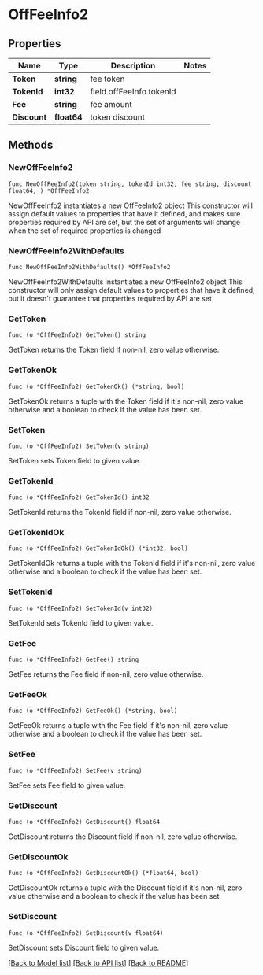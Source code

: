 # OffFeeInfo2

## Properties

Name | Type | Description | Notes
------------ | ------------- | ------------- | -------------
**Token** | **string** | fee token | 
**TokenId** | **int32** | field.offFeeInfo.tokenId | 
**Fee** | **string** | fee amount | 
**Discount** | **float64** | token discount | 

## Methods

### NewOffFeeInfo2

`func NewOffFeeInfo2(token string, tokenId int32, fee string, discount float64, ) *OffFeeInfo2`

NewOffFeeInfo2 instantiates a new OffFeeInfo2 object
This constructor will assign default values to properties that have it defined,
and makes sure properties required by API are set, but the set of arguments
will change when the set of required properties is changed

### NewOffFeeInfo2WithDefaults

`func NewOffFeeInfo2WithDefaults() *OffFeeInfo2`

NewOffFeeInfo2WithDefaults instantiates a new OffFeeInfo2 object
This constructor will only assign default values to properties that have it defined,
but it doesn't guarantee that properties required by API are set

### GetToken

`func (o *OffFeeInfo2) GetToken() string`

GetToken returns the Token field if non-nil, zero value otherwise.

### GetTokenOk

`func (o *OffFeeInfo2) GetTokenOk() (*string, bool)`

GetTokenOk returns a tuple with the Token field if it's non-nil, zero value otherwise
and a boolean to check if the value has been set.

### SetToken

`func (o *OffFeeInfo2) SetToken(v string)`

SetToken sets Token field to given value.


### GetTokenId

`func (o *OffFeeInfo2) GetTokenId() int32`

GetTokenId returns the TokenId field if non-nil, zero value otherwise.

### GetTokenIdOk

`func (o *OffFeeInfo2) GetTokenIdOk() (*int32, bool)`

GetTokenIdOk returns a tuple with the TokenId field if it's non-nil, zero value otherwise
and a boolean to check if the value has been set.

### SetTokenId

`func (o *OffFeeInfo2) SetTokenId(v int32)`

SetTokenId sets TokenId field to given value.


### GetFee

`func (o *OffFeeInfo2) GetFee() string`

GetFee returns the Fee field if non-nil, zero value otherwise.

### GetFeeOk

`func (o *OffFeeInfo2) GetFeeOk() (*string, bool)`

GetFeeOk returns a tuple with the Fee field if it's non-nil, zero value otherwise
and a boolean to check if the value has been set.

### SetFee

`func (o *OffFeeInfo2) SetFee(v string)`

SetFee sets Fee field to given value.


### GetDiscount

`func (o *OffFeeInfo2) GetDiscount() float64`

GetDiscount returns the Discount field if non-nil, zero value otherwise.

### GetDiscountOk

`func (o *OffFeeInfo2) GetDiscountOk() (*float64, bool)`

GetDiscountOk returns a tuple with the Discount field if it's non-nil, zero value otherwise
and a boolean to check if the value has been set.

### SetDiscount

`func (o *OffFeeInfo2) SetDiscount(v float64)`

SetDiscount sets Discount field to given value.



[[Back to Model list]](../README.md#documentation-for-models) [[Back to API list]](../README.md#documentation-for-api-endpoints) [[Back to README]](../README.md)


